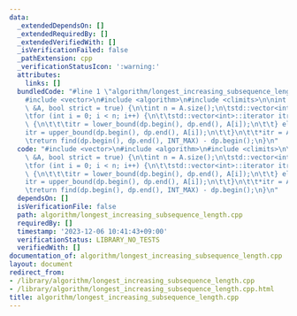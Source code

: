 ```yaml
---
data:
  _extendedDependsOn: []
  _extendedRequiredBy: []
  _extendedVerifiedWith: []
  _isVerificationFailed: false
  _pathExtension: cpp
  _verificationStatusIcon: ':warning:'
  attributes:
    links: []
  bundledCode: "#line 1 \"algorithm/longest_increasing_subsequence_length.cpp\"\n\
    #include <vector>\n#include <algorithm>\n#include <climits>\n\nint longest_increasing_subsequence_length(std::vector<int>\
    \ &A, bool strict = true) {\n\tint n = A.size();\n\tstd::vector<int> dp(n, INT_MAX);\n\
    \tfor (int i = 0; i < n; i++) {\n\t\tstd::vector<int>::iterator itr;\n\t\tif (strict)\
    \ {\n\t\t\titr = lower_bound(dp.begin(), dp.end(), A[i]);\n\t\t} else {\n\t\t\t\
    itr = upper_bound(dp.begin(), dp.end(), A[i]);\n\t\t}\n\t\t*itr = A[i];\n\t}\n\
    \treturn find(dp.begin(), dp.end(), INT_MAX) - dp.begin();\n}\n"
  code: "#include <vector>\n#include <algorithm>\n#include <climits>\n\nint longest_increasing_subsequence_length(std::vector<int>\
    \ &A, bool strict = true) {\n\tint n = A.size();\n\tstd::vector<int> dp(n, INT_MAX);\n\
    \tfor (int i = 0; i < n; i++) {\n\t\tstd::vector<int>::iterator itr;\n\t\tif (strict)\
    \ {\n\t\t\titr = lower_bound(dp.begin(), dp.end(), A[i]);\n\t\t} else {\n\t\t\t\
    itr = upper_bound(dp.begin(), dp.end(), A[i]);\n\t\t}\n\t\t*itr = A[i];\n\t}\n\
    \treturn find(dp.begin(), dp.end(), INT_MAX) - dp.begin();\n}\n"
  dependsOn: []
  isVerificationFile: false
  path: algorithm/longest_increasing_subsequence_length.cpp
  requiredBy: []
  timestamp: '2023-12-06 10:41:43+09:00'
  verificationStatus: LIBRARY_NO_TESTS
  verifiedWith: []
documentation_of: algorithm/longest_increasing_subsequence_length.cpp
layout: document
redirect_from:
- /library/algorithm/longest_increasing_subsequence_length.cpp
- /library/algorithm/longest_increasing_subsequence_length.cpp.html
title: algorithm/longest_increasing_subsequence_length.cpp
---
```

